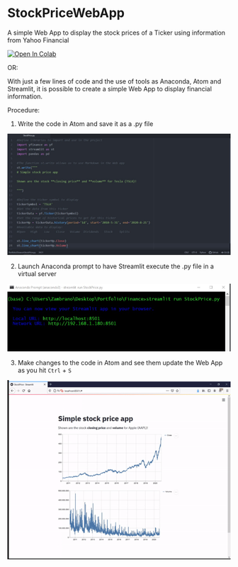 # StockPriceWebApp
A simple Web App to display the stock prices of a Ticker using information from Yahoo Financial

[![Open In Colab](https://colab.research.google.com/assets/colab-badge.svg)](https://colab.research.google.com/github/jzambrano-xyz/StockPriceWebApp/blob/master/Stock_Price_Streamlit.ipynb)

OR:

With just a few lines of code and the use of tools as Anaconda, Atom and Streamlit, it is possible to create a simple Web App to display financial information.

Procedure:
1. Write the code in Atom and save it as a .py file

![alt text][image]

[image]: https://github.com/jzambrano-xyz/StockPriceWebApp/blob/master/stock-atom.jpg "Python code in Atom"

2. Launch Anaconda prompt to have Streamlit execute the .py file in a virtual server

![alt text][image2]

[image2]: https://github.com/jzambrano-xyz/StockPriceWebApp/blob/master/anaconda-server.jpg "Anaconda virtual server"

3. Make changes to the code in Atom and see them update the Web App as you hit `Ctrl` + `S`

![alt text][image3]

[image3]: https://github.com/jzambrano-xyz/StockPriceWebApp/blob/master/StockPrice.gif "Web app running on Streamlit"
